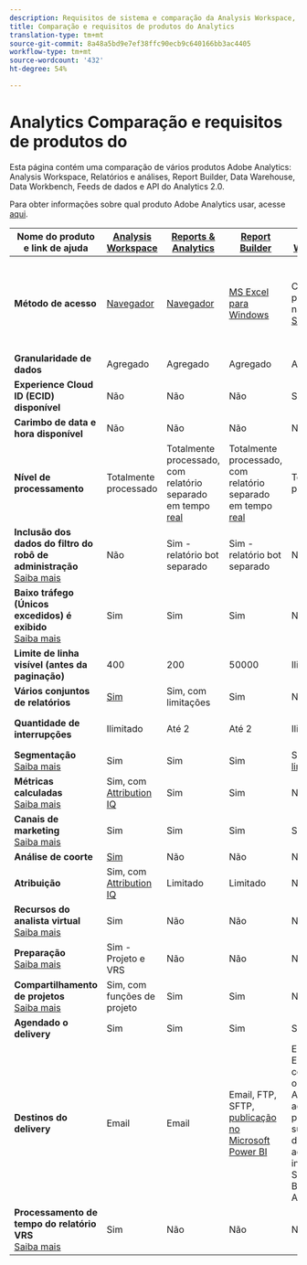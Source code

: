 ```yaml
---
description: Requisitos de sistema e comparação da Analysis Workspace, Reports & Analytics, Ad Hoc Analysis, Report Builder Data Warehouse e Data Workbench
title: Comparação e requisitos de produtos do Analytics
translation-type: tm+mt
source-git-commit: 8a48a5bd9e7ef38ffc90ecb9c640166bb3ac4405
workflow-type: tm+mt
source-wordcount: '432'
ht-degree: 54%

---
```



# Analytics Comparação e requisitos de produtos do

Esta página contém uma comparação de vários produtos Adobe Analytics: Analysis Workspace, Relatórios e análises, Report Builder, Data Warehouse, Data Workbench, Feeds de dados e API do Analytics 2.0.

Para obter informações sobre qual produto Adobe Analytics usar, acesse [aqui](/help/admin/c-analytics-product-comparison/which-analytics-tool.md).

| Nome do produto e link de ajuda | [Analysis Workspace](/help/analyze/analysis-workspace/home.md) | [Reports &amp; Analytics](/help/analyze/reports-analytics/getting-started.md) | [Report Builder](/help/analyze/report-builder/home.md) | [Data Warehouse](/help/export/data-warehouse/data-warehouse.md) | [Data Workbench](https://docs.adobe.com/content/help/pt-BR/data-workbench/using/home.html) | [Feeds de dados](/help/export/analytics-data-feed/data-feed-overview.md) | [Analytics API 2.0](https://www.adobe.io/apis/experiencecloud/analytics/docs.html) |
|---|---|---|---|---|---|---|---|
| **Método de acesso** | [Navegador](/help/admin/sys-reqs.md) | [Navegador](/help/admin/sys-reqs.md) | [MS Excel para Windows](/help/analyze/report-builder/setup/system-requirements.md) | Configure pelo navegador. [Saiba mais](/help/admin/sys-reqs.md) | [Windows de 64 bits](https://docs.adobe.com/content/help/pt-BR/data-workbench/using/install/c-data-workbench-client-install.html) | Configure pelo navegador. [Saiba mais](/help/export/analytics-data-feed/data-feed-overview.md) | Ferramentas RESTful API. Faça logon com as credenciais de E/S do Adobe. [Saiba mais](https://www.adobe.io/apis/experiencecloud/analytics/docs.html) |
| **Granularidade de dados** | Agregado | Agregado | Agregado | Agregado | Ocorrência | Ocorrência | Agregado |
| **Experience Cloud ID (ECID) disponível** | Não | Não | Não | Sim | Sim | Sim | Não |
| **Carimbo de data e hora disponível** | Não | Não | Não | Não | Sim | Sim | Não |
| **Nível de processamento** | Totalmente processado | Totalmente processado, com relatório separado em tempo [real](/help/components/c-real-time-reporting/realtime.md) | Totalmente processado, com relatório separado em tempo [real](/help/components/c-real-time-reporting/realtime.md) | Totalmente processado | Totalmente processado | Totalmente processado | Totalmente processado |
| **Inclusão dos dados do filtro do robô de administração** <br> [Saiba mais](/help/admin/admin/bot-removal/bot-removal.md) | Não | Sim - relatório bot separado | Sim - relatório bot separado | Não | Não | Não | Não |
| **Baixo tráfego (Únicos excedidos) é exibido** <br> [Saiba mais](/help/technotes/low-traffic.md) | Sim | Sim | Sim | Não | Não | Não | Sim |
| **Limite de linha visível (antes da paginação)** | 400 | 200 | 50000 | Ilimitado | Ilimitado | Ilimitado | 50000 |
| **Vários conjuntos de relatórios** | [Sim](/help/analyze/analysis-workspace/build-workspace-project/multiple-report-suites.md) | Sim, com limitações | Sim | Não | Sim | Não | Sim |
| **Quantidade de interrupções** | Ilimitado | Até 2 | Até 2 | Ilimitado | Ilimitado | Ilimitado | Ilimitado, executar em vários query |
| **Segmentação** <br> [Saiba mais](/help/components/segmentation/segmentation-workflow/seg-workflow.md) | Sim | Sim | Sim | Sim, com [limitações](/help/components/segmentation/seg-reference/seg-compatibility.md) | Sim | Não | Sim |
| **Métricas calculadas** <br> [Saiba mais](/help/components/c-calcmetrics/cm-overview.md) | Sim, com [Attribution IQ](/help/analyze/analysis-workspace/attribution/overview.md) | Sim | Sim | Não | Sim | Não | Sim, com [Attribution IQ](/help/analyze/analysis-workspace/attribution/overview.md) |
| **Canais de marketing** <br> [Saiba mais](/help/components/c-marketing-channels/c-getting-started-mchannel.md) | Sim | Sim | Sim | Sim | Sim | Sim - [va_finder, va_closer](/help/export/analytics-data-feed/c-df-contents/datafeeds-reference.md) | Sim |
| **Análise de coorte** | [Sim](/help/analyze/analysis-workspace/visualizations/cohort-table/cohort-analysis.md) | Não | Não | Não | Sim | Não | Não |
| **Atribuição** | Sim, com [Attribution IQ](/help/analyze/analysis-workspace/attribution/overview.md) | Limitado | Limitado | Não | Sim | Não | Sim, com [Attribution IQ](/help/analyze/analysis-workspace/attribution/overview.md) |
| **Recursos do analista virtual** <br> [Saiba mais](/help/analyze/analysis-workspace/virtual-analyst/overview.md) | Sim | Não | Não | Não | Não | Não | Sim |
| **Preparação** <br> [Saiba mais](/help/analyze/analysis-workspace/curate-share/curate.md) | Sim - Projeto e VRS | Não | Não | Não | Não | Não | Sim - apenas VRS |
| **Compartilhamento de projetos** <br> [Saiba mais](/help/analyze/analysis-workspace/curate-share/share-projects.md) | Sim, com funções de projeto | Sim | Sim | Não | Sim | Não | Não |
| **Agendado o delivery** | Sim | Sim | Sim | Sim | Não | Sim | Não |
| **Destinos do delivery** | Email  | Email  | Email, FTP, SFTP, [publicação no Microsoft Power BI](/help/analyze/report-builder/c-publish-power-bi/power-bi.md) | Email, FTP. Entre em contato com o Atendimento ao cliente para obter suporte de destino adicional, incluindo SFTP, Azure Blob, Amazon S3 | - | FTP, SFTP, Blob do Azure, Amazon S3 | - |
| **Processamento de tempo do relatório VRS** <br> [Saiba mais](/help/components/vrs/vrs-report-time-processing.md) | Sim | Não | Não | Não | Não | Não | Sim |
